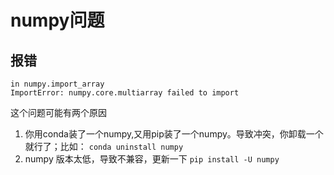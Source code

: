 
# numpy问题

## 报错
```
in numpy.import_array
ImportError: numpy.core.multiarray failed to import
```
这个问题可能有两个原因
1. 你用conda装了一个numpy,又用pip装了一个numpy。导致冲突，你卸载一个就行了；比如：
`conda uninstall numpy`
2. numpy 版本太低，导致不兼容，更新一下
`pip install -U numpy`
